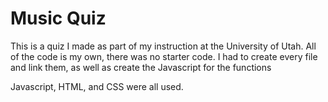 # Music Quiz

This is a quiz I made as part of my instruction at the University of Utah. All of the code is my own, there was no starter code. I had to create every file and link them, as well as create the Javascript for the functions

Javascript, HTML, and CSS were all used.

